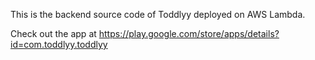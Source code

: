 This is the backend source code of Toddlyy deployed on AWS Lambda.

Check out the app at https://play.google.com/store/apps/details?id=com.toddlyy.toddlyy